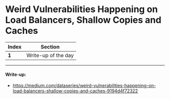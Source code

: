 # Weird Vulnerabilities Happening on Load Balancers, Shallow Copies and Caches

Index | Section
--- | ---
**1** | Write-up of the day

___


#### Write-up: 

* https://medium.com/dataseries/weird-vulnerabilities-happening-on-load-balancers-shallow-copies-and-caches-9194d4f72322
